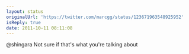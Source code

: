 ```yaml
---
layout: status
originalUrl: 'https://twitter.com/marcgg/status/123671963548925952'
isReply: true
date: 2011-10-11 08:11:08
---
```


@shingara Not sure if that's what you're talking about
